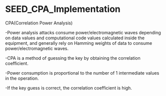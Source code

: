# SEED_CPA_Implementation
CPA(Correlation Power Analysis)

  -Power analysis attacks consume power/electromagnetic waves depending on data values and computational code values calculated inside the equipment, and generally rely on Hamming weights of data to consume power/electromagnetic waves.

  -CPA is a method of guessing the key by obtaining the correlation coefficient.

  -Power consumption is proportional to the number of 1 intermediate values in the operation.

  -If the key guess is correct, the correlation coefficient is high.
